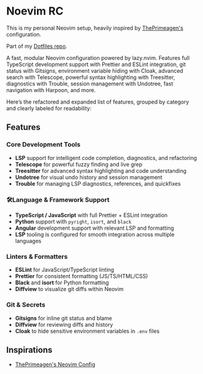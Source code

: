 # Noevim RC

This is my personal Neovim setup, heavily inspired by [ThePrimeagen's](https://github.com/ThePrimeagen/neovimrc) configuration.

Part of my [Dotfiles repo](https://github.com/tkachenko0/dotfiles).

A fast, modular Neovim configuration powered by lazy.nvim. Features full TypeScript development support with Prettier and ESLint integration, git status with Gitsigns, environment variable hiding with Cloak, advanced search with Telescope, powerful syntax highlighting with Treesitter, diagnostics with Trouble, session management with Undotree, fast navigation with Harpoon, and more.

Here’s the refactored and expanded list of features, grouped by category and clearly labeled for readability:

## Features

### Core Development Tools

- **LSP** support for intelligent code completion, diagnostics, and refactoring
- **Telescope** for powerful fuzzy finding and live grep
- **Treesitter** for advanced syntax highlighting and code understanding
- **Undotree** for visual undo history and session management
- **Trouble** for managing LSP diagnostics, references, and quickfixes

### 🛠Language & Framework Support

- **TypeScript / JavaScript** with full Prettier + ESLint integration
- **Python** support with `pyright`, `isort`, and `black`
- **Angular** development support with relevant LSP and formatting
- **LSP** tooling is configured for smooth integration across multiple languages

### Linters & Formatters

- **ESLint** for JavaScript/TypeScript linting
- **Prettier** for consistent formatting (JS/TS/HTML/CSS)
- **Black** and **isort** for Python formatting
- **Diffview** to visualize git diffs within Neovim

### Git & Secrets

- **Gitsigns** for inline git status and blame
- **Diffview** for reviewing diffs and history
- **Cloak** to hide sensitive environment variables in `.env` files

## Inspirations

- [ThePrimeagen's Neovim Config](https://github.com/ThePrimeagen/neovimrc)
